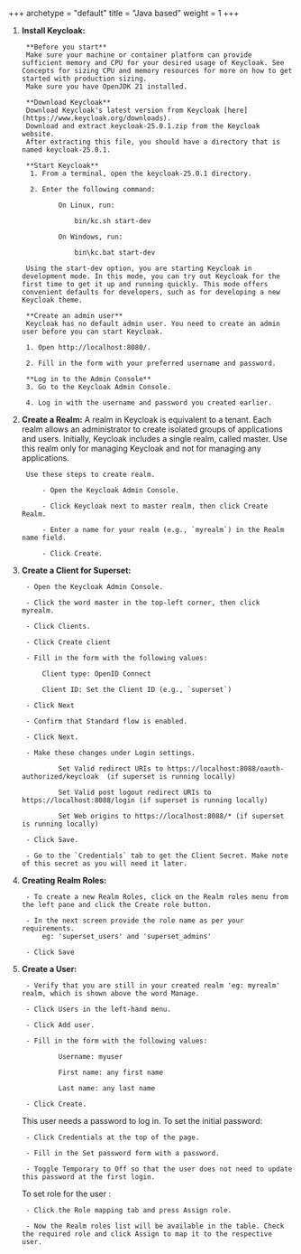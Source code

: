
+++ 
archetype = "default" 
title = "Java based" 
weight = 1
+++

1. **Install Keycloak:**

		**Before you start**
		Make sure your machine or container platform can provide sufficient memory and CPU for your desired usage of Keycloak. See Concepts for sizing CPU and memory resources for more on how to get started with production sizing.
		Make sure you have OpenJDK 21 installed.

		**Download Keycloak**
		Download Keycloak's latest version from Keycloak [here] (https://www.keycloak.org/downloads).
		Download and extract keycloak-25.0.1.zip from the Keycloak website.
		After extracting this file, you should have a directory that is named keycloak-25.0.1.

		**Start Keycloak**
		 1. From a terminal, open the keycloak-25.0.1 directory.

		 2. Enter the following command:

				On Linux, run:

					bin/kc.sh start-dev
					
				On Windows, run:

					bin\kc.bat start-dev
		
		Using the start-dev option, you are starting Keycloak in development mode. In this mode, you can try out Keycloak for the first time to get it up and running quickly. This mode offers convenient defaults for developers, such as for developing a new Keycloak theme.
		
		**Create an admin user**
		Keycloak has no default admin user. You need to create an admin user before you can start Keycloak.

		1. Open http://localhost:8080/.

		2. Fill in the form with your preferred username and password.	

		**Log in to the Admin Console**
		3. Go to the Keycloak Admin Console.

		4. Log in with the username and password you created earlier.	
		

2. **Create a Realm:**
		A realm in Keycloak is equivalent to a tenant. Each realm allows an administrator to create isolated groups of applications and users. Initially, Keycloak includes a single realm, called master. Use this realm only for managing Keycloak and not for managing any applications.

		Use these steps to create realm.

			- Open the Keycloak Admin Console.
			
			- Click Keycloak next to master realm, then click Create Realm.

			- Enter a name for your realm (e.g., `myrealm`) in the Realm name field.

			- Click Create.

3. **Create a Client for Superset:**

		- Open the Keycloak Admin Console.

		- Click the word master in the top-left corner, then click myrealm.

		- Click Clients.

		- Click Create client

		- Fill in the form with the following values:

			Client type: OpenID Connect

			Client ID: Set the Client ID (e.g., `superset`) 
			
		- Click Next

		- Confirm that Standard flow is enabled.

		- Click Next.

		- Make these changes under Login settings.

				Set Valid redirect URIs to https://localhost:8088/oauth-authorized/keycloak  (if superset is running locally)
				
				Set Valid post logout redirect URIs to https://localhost:8088/login (if superset is running locally)

				Set Web origins to https://localhost:8088/* (if superset is running locally)

		- Click Save.

		- Go to the `Credentials` tab to get the Client Secret. Make note of this secret as you will need it later.
		
5. **Creating Realm Roles:**

		- To create a new Realm Roles, click on the Realm roles menu from the left pane and click the Create role button.
		
		- In the next screen provide the role name as per your requirements.
			eg: 'superset_users' and 'superset_admins'
			
		- Click Save

6. **Create a User:**
		
		- Verify that you are still in your created realm 'eg: myrealm' realm, which is shown above the word Manage.

		- Click Users in the left-hand menu.

		- Click Add user.

		- Fill in the form with the following values:

				Username: myuser

				First name: any first name

				Last name: any last name

		- Click Create.

	This user needs a password to log in. To set the initial password:

		- Click Credentials at the top of the page.

		- Fill in the Set password form with a password.

		- Toggle Temporary to Off so that the user does not need to update this password at the first login.
	
	To set role for the user :
	
		- Click the Role mapping tab and press Assign role.
		
		- Now the Realm roles list will be available in the table. Check the required role and click Assign to map it to the respective user.
		


  
